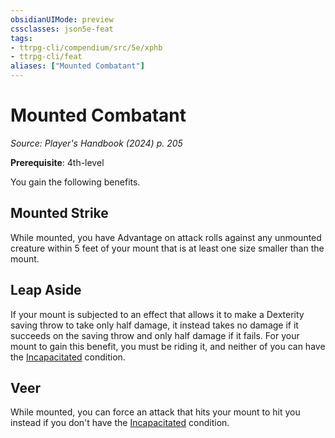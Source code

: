 ```yaml
---
obsidianUIMode: preview
cssclasses: json5e-feat
tags:
- ttrpg-cli/compendium/src/5e/xphb
- ttrpg-cli/feat
aliases: ["Mounted Combatant"]
---
```

# Mounted Combatant
*Source: Player's Handbook (2024) p. 205*  

**Prerequisite**: 4th-level

You gain the following benefits.

## Mounted Strike

While mounted, you have Advantage on attack rolls against any unmounted creature within 5 feet of your mount that is at least one size smaller than the mount.

## Leap Aside

If your mount is subjected to an effect that allows it to make a Dexterity saving throw to take only half damage, it instead takes no damage if it succeeds on the saving throw and only half damage if it fails. For your mount to gain this benefit, you must be riding it, and neither of you can have the [Incapacitated](conditions.md#Incapacitated) condition.

## Veer

While mounted, you can force an attack that hits your mount to hit you instead if you don't have the [Incapacitated](conditions.md#Incapacitated) condition.